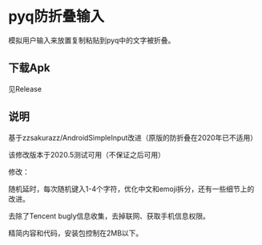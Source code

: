 # pyq防折叠输入

模拟用户输入来放置复制粘贴到pyq中的文字被折叠。

## 下载Apk

见Release

## 说明

基于zzsakurazz/AndroidSimpleInput改进（原版的防折叠在2020年已不适用）

该修改版本于2020.5测试可用（不保证之后可用）

修改：

随机延时，每次随机键入1-4个字符，优化中文和emoji拆分，还有一些细节上的改进。

去除了Tencent bugly信息收集，去掉联网、获取手机信息权限。

精简内容和代码，安装包控制在2MB以下。